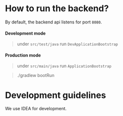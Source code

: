 # How to run the backend?

By default, the backend api listens for port `8080`.

#### Development mode
> under `src/test/java` run `DevApplicationBootstrap`
 
#### Production mode
> under `src/main/java` run `ApplicationBootstrap`

> ./gradlew bootRun

# Development guidelines
We use IDEA for development.


